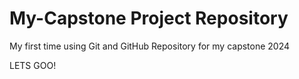 # My-Capstone Project Repository


My first time using Git and GitHub Repository for my capstone 2024


LETS GOO!